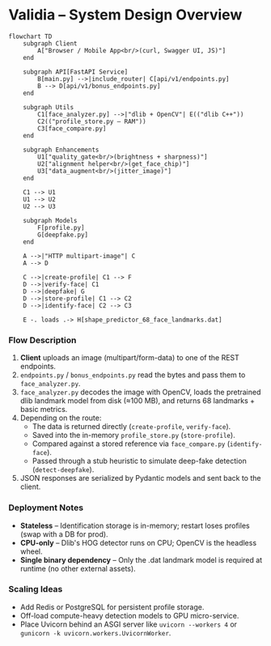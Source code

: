 # Validia – System Design Overview

```mermaid
flowchart TD
    subgraph Client
        A["Browser / Mobile App<br/>(curl, Swagger UI, JS)"]
    end

    subgraph API[FastAPI Service]
        B[main.py] -->|include_router| C[api/v1/endpoints.py]
        B --> D[api/v1/bonus_endpoints.py]
    end

    subgraph Utils
        C1[face_analyzer.py] -->|"dlib + OpenCV"| E(("dlib C++"))
        C2(("profile_store.py – RAM"))
        C3[face_compare.py]
    end

    subgraph Enhancements
        U1["quality_gate<br/>(brightness + sharpness)"]
        U2["alignment helper<br/>(get_face_chip)"]
        U3["data_augment<br/>(jitter_image)"]
    end

    C1 --> U1
    U1 --> U2
    U2 --> U3

    subgraph Models
        F[profile.py]
        G[deepfake.py]
    end

    A -->|"HTTP multipart-image"| C
    A --> D

    C -->|create-profile| C1 --> F
    D -->|verify-face| C1
    D -->|deepfake| G
    D -->|store-profile| C1 --> C2
    D -->|identify-face| C2 --> C3

    E -. loads .-> H[shape_predictor_68_face_landmarks.dat]
```

### Flow Description

1. **Client** uploads an image (multipart/form-data) to one of the REST endpoints.
2. `endpoints.py` / `bonus_endpoints.py` read the bytes and pass them to `face_analyzer.py`.
3. `face_analyzer.py` decodes the image with OpenCV, loads the pretrained dlib landmark model from disk (≈100 MB), and returns 68 landmarks + basic metrics.
4. Depending on the route:
   * The data is returned directly (`create-profile`, `verify-face`).
   * Saved into the in-memory `profile_store.py` (`store-profile`).
   * Compared against a stored reference via `face_compare.py` (`identify-face`).
   * Passed through a stub heuristic to simulate deep-fake detection (`detect-deepfake`).
5. JSON responses are serialized by Pydantic models and sent back to the client.

### Deployment Notes

* **Stateless** – Identification storage is in-memory; restart loses profiles (swap with a DB for prod).
* **CPU-only** – Dlib's HOG detector runs on CPU; OpenCV is the headless wheel.
* **Single binary dependency** – Only the .dat landmark model is required at runtime (no other external assets).

### Scaling Ideas

* Add Redis or PostgreSQL for persistent profile storage.
* Off-load compute-heavy detection models to GPU micro-service.
* Place Uvicorn behind an ASGI server like `uvicorn --workers 4` or `gunicorn -k uvicorn.workers.UvicornWorker`. 